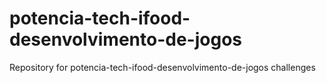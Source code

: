 # potencia-tech-ifood-desenvolvimento-de-jogos
Repository for potencia-tech-ifood-desenvolvimento-de-jogos challenges
